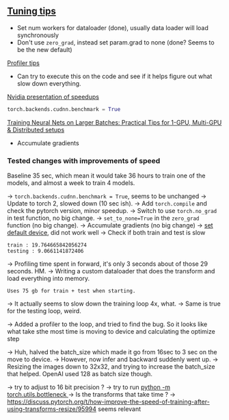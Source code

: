 
## [Tuning tips](https://pytorch.org/tutorials/recipes/recipes/tuning_guide.html)
-  Set num workers for dataloader (done), usually data loader will load synchronously 
- Don't use `zero_grad`, instead set param.grad to none (done? Seems to be the new default)


[Profiler tips](https://pytorch.org/tutorials/recipes/recipes/profiler_recipe.html)
- Can try to execute this on the code and see if it helps figure out what slow down everything.

[Nvidia presentation of speedups](https://nvlabs.github.io/eccv2020-mixed-precision-tutorial/files/szymon_migacz-pytorch-performance-tuning-guide.pdf)
```python
torch.backends.cudnn.benchmark = True
```

[Training Neural Nets on Larger Batches: Practical Tips for 1-GPU, Multi-GPU & Distributed setups](https://medium.com/huggingface/training-larger-batches-practical-tips-on-1-gpu-multi-gpu-distributed-setups-ec88c3e51255)
- Accumulate gradients

### Tested changes with improvements of speed
Baseline 35 sec, which mean it would take 36 hours to train one of the models, and almost a week to train 4 models.

-> `torch.backends.cudnn.benchmark = True`, seems to be unchanged
-> Update to torch 2, slowed down (10 sec ish).
-> Add `torch.compile` and check the pytorch version, minor speedup.
-> Switch to use `torch.no_grad` in test function, no big change.
-> `set_to_none=True` in the `zero_grad` function (no big change).
-> Accumulate gradients (no big change)
-> [set default device](https://www.learnpytorch.io/pytorch_2_intro/), did not work well
-> Check if both train and test is slow
```
train : 19.764665842056274
testing : 9.0661141872406
```
-> Profiling time spent in forward, it's only 3 seconds about of those 29 seconds. HM.
-> Writing a custom dataloader that does the transform and load everything into memory.     
```
Uses 75 gb for train + test when starting.
```
-> It actually seems to slow down the training loop 4x, what.
-> Same is true for the testing loop, weird.

-> Added a profiler to the loop, and tried to find the bug. So it looks like what take sthe most time is moving to device and calculating the optimize step

-> Huh, halved the batch_size which made it go from 16sec to 3 sec on the move to device.
-> However, now infer and backward suddenly went up.
-> Resizing the images down to 32x32, and trying to increase the batch_size that helped. OpenAI used 128 as batch size though.

-> try to adjust to 16 bit precision ? 
-> try to run [python -m torch.utils.bottleneck ](https://pytorch.org/docs/stable/bottleneck.html)
-> Is the transforms that take time ? 
-> https://discuss.pytorch.org/t/how-improve-the-speed-of-training-after-using-transforms-resize/95994 seems relevant
